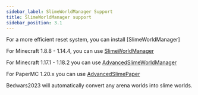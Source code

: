 ```yaml
---
sidebar_label: SlimeWorldManager Support
title: SlimeWorldManager support
sidebar_position: 3.1
---
```

For a more efficient reset system, you can install [SlimeWorldManager]

For Minecraft 1.8.8 - 1.14.4, you can use [SlimeWorldManager](https://www.spigotmc.org/resources/slimeworldmanager.69974/)

For Minecraft 1.17.1 - 1.18.2 you can use [AdvancedSlimeWorldManager](https://www.spigotmc.org/resources/advanced-slimeworldmanager.87209/)

For PaperMC 1.20.x you can use [AdvancedSlimePaper](https://discord.com/invite/YevvsMa)

Bedwars2023 will automatically convert any arena worlds into slime worlds.